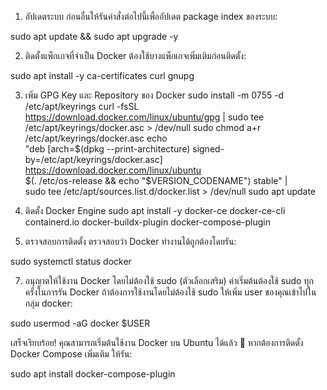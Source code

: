 1. อัปเดตระบบ
ก่อนอื่นให้รันคำสั่งต่อไปนี้เพื่ออัปเดต package index ของระบบ:

sudo apt update &&
sudo apt upgrade -y

2. ติดตั้งแพ็กเกจที่จำเป็น
Docker ต้องใช้บางแพ็กเกจเพิ่มเติมก่อนติดตั้ง:

sudo apt install -y ca-certificates curl gnupg


3. เพิ่ม GPG Key และ Repository ของ Docker
sudo install -m 0755 -d /etc/apt/keyrings
curl -fsSL https://download.docker.com/linux/ubuntu/gpg | sudo tee /etc/apt/keyrings/docker.asc > /dev/null
sudo chmod a+r /etc/apt/keyrings/docker.asc
echo \
  "deb [arch=$(dpkg --print-architecture) signed-by=/etc/apt/keyrings/docker.asc] https://download.docker.com/linux/ubuntu \
  $(. /etc/os-release && echo "$VERSION_CODENAME") stable" | \
  sudo tee /etc/apt/sources.list.d/docker.list > /dev/null
sudo apt update


4. ติดตั้ง Docker Engine
sudo apt install -y docker-ce docker-ce-cli containerd.io docker-buildx-plugin docker-compose-plugin

5. ตรวจสอบการติดตั้ง
ตรวจสอบว่า Docker ทำงานได้ถูกต้องโดยรัน:

sudo systemctl status docker

7. อนุญาตให้ใช้งาน Docker โดยไม่ต้องใช้ sudo (ตัวเลือกเสริม)
ค่าเริ่มต้นต้องใช้ sudo ทุกครั้งในการรัน Docker ถ้าต้องการใช้งานโดยไม่ต้องใช้ sudo ให้เพิ่ม user ของคุณเข้าไปในกลุ่ม docker:

sudo usermod -aG docker $USER


เสร็จเรียบร้อย!
คุณสามารถเริ่มต้นใช้งาน Docker บน Ubuntu ได้แล้ว 🎉
หากต้องการติดตั้ง Docker Compose เพิ่มเติม ให้รัน:

sudo apt install docker-compose-plugin




